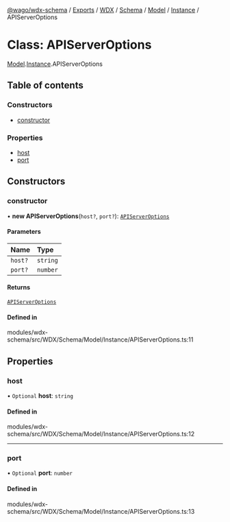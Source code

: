 [@wago/wdx-schema](../README.md) / [Exports](../modules.md) / [WDX](../modules/WDX.md) / [Schema](../modules/WDX.Schema.md) / [Model](../modules/WDX.Schema.Model.md) / [Instance](../modules/WDX.Schema.Model.Instance.md) / APIServerOptions

# Class: APIServerOptions

[Model](../modules/WDX.Schema.Model.md).[Instance](../modules/WDX.Schema.Model.Instance.md).APIServerOptions

## Table of contents

### Constructors

- [constructor](WDX.Schema.Model.Instance.APIServerOptions.md#constructor)

### Properties

- [host](WDX.Schema.Model.Instance.APIServerOptions.md#host)
- [port](WDX.Schema.Model.Instance.APIServerOptions.md#port)

## Constructors

### constructor

• **new APIServerOptions**(`host?`, `port?`): [`APIServerOptions`](WDX.Schema.Model.Instance.APIServerOptions.md)

#### Parameters

| Name | Type |
| :------ | :------ |
| `host?` | `string` |
| `port?` | `number` |

#### Returns

[`APIServerOptions`](WDX.Schema.Model.Instance.APIServerOptions.md)

#### Defined in

modules/wdx-schema/src/WDX/Schema/Model/Instance/APIServerOptions.ts:11

## Properties

### host

• `Optional` **host**: `string`

#### Defined in

modules/wdx-schema/src/WDX/Schema/Model/Instance/APIServerOptions.ts:12

___

### port

• `Optional` **port**: `number`

#### Defined in

modules/wdx-schema/src/WDX/Schema/Model/Instance/APIServerOptions.ts:13
